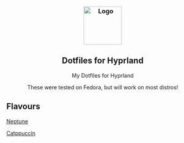 <h3 align="center">
	<img src="https://media.tenor.com/XSH2M_OiW9MAAAAi/hyprland-logo.gif" width="100" alt="Logo"/><br/>
</h3>
<h2 align="center"> Dotfiles for Hyprland </h2>
<p align="center"> My Dotfiles for Hyprland </p>

<p align="center"> These were tested on Fedora, but will work on most distros! </p>

## Flavours
[Neptune](https://github.com/alluxd/Allus-Dotfiles/tree/fl-neptune)

[Catppuccin](https://github.com/alluxd/Allus-Dotfiles/tree/catppuccin)
